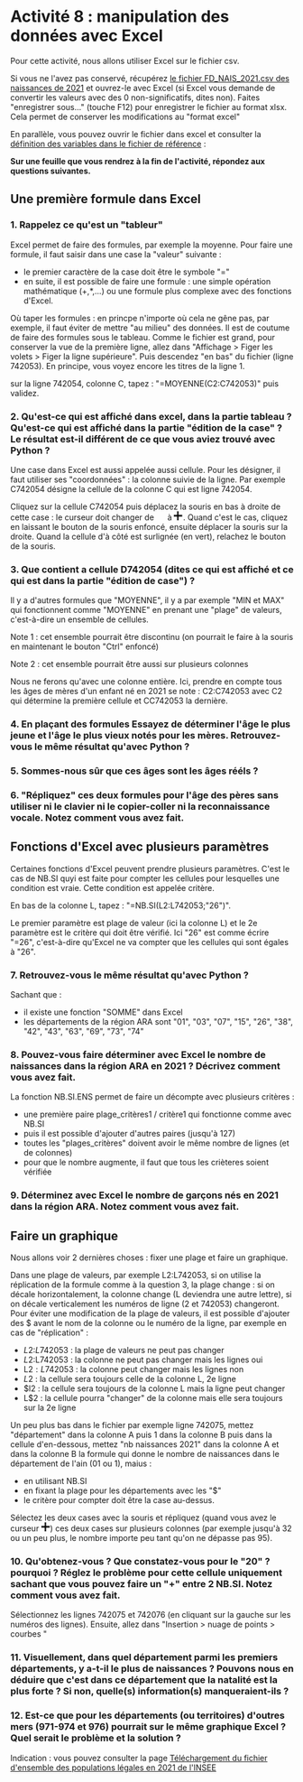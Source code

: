 # Activité 8 : manipulation des données avec Excel

Pour cette activité, nous allons utiliser Excel sur le fichier csv. 

Si vous ne l'avez pas conservé, récupérez  [le fichier FD_NAIS_2021.csv des naissances de 2021](../activité07/FD_NAIS_2021.csv) et ouvrez-le avec Excel (si Excel vous demande de convertir les valeurs avec des 0 non-significatifs, dites non).
Faites "enregistrer sous..." (touche F12) pour enregistrer le fichier au format xlsx. Cela permet de conserver les modifications au "format excel"

En parallèle, vous pouvez ouvrir le fichier dans excel et consulter la [définition des variables dans le fichier de référence](https://www.insee.fr/fr/statistiques/fichier/6652024/Contenu_etatcivil2021_nais2021.pdf) : 

**Sur une feuille que vous rendrez à la fin de l'activité, répondez aux questions suivantes.**

## Une première formule dans Excel

### 1. Rappelez ce qu'est un "tableur"

Excel permet de faire des formules, par exemple la moyenne. Pour faire une formule, il faut saisir dans une case la "valeur" suivante : 
 - le premier caractère de la case doit être le symbole "=" 
 - en suite, il est possible de faire une formule : une simple opération mathématique (+,*,...) ou une formule plus complexe avec des fonctions d'Excel.

Où taper les formules : en princpe n'importe où cela ne gêne pas, par exemple, il faut éviter de mettre "au milieu" des données. Il est de coutume de faire des formules sous le tableau.
Comme le fichier est grand, pour conserver la vue de la première ligne, allez dans "Affichage > Figer les volets > Figer la ligne supérieure". Puis descendez "en bas" du fichier (ligne 742053).
En principe, vous voyez encore les titres de la ligne 1. 

sur la ligne 742054, colonne C, tapez :  "=MOYENNE(C2:C742053)" puis validez.

### 2.  Qu'est-ce qui est affiché dans excel, dans la partie tableau ? Qu'est-ce qui est affiché dans la partie "édition de la case" ? Le résultat est-il différent de ce que vous aviez trouvé avec Python ?

Une case dans Excel est aussi appelée aussi cellule. Pour les désigner, il faut utiliser ses "coordonnées" : la colonne suivie de la ligne. 
Par exemple C742054 désigne la cellule de la colonne C qui est ligne 742054. 

Cliquez sur la cellule C742054 puis déplacez la souris en bas à droite de cette case : le curseur doit changer de <img src="curseurCase.png" style="width:1rem;height:1rem"> à <img src="curseurRépliquer.png" style="width:1rem;height:1rem">. Quand c'est le cas, cliquez en laissant le bouton de la souris enfoncé, ensuite déplacer la souris sur la droite. Quand la cellule d'à côté est surlignée (en vert), relachez le bouton de la souris.

### 3. Que contient a cellule D742054 (dites ce qui est affiché et ce qui est dans la partie "édition de case") ? 

Il y a d'autres formules que "MOYENNE", il y a par exemple "MIN et MAX" qui fonctionnent comme "MOYENNE" en prenant une "plage" de valeurs, c'est-à-dire un ensemble de cellules.

Note 1 : cet ensemble pourrait être discontinu (on pourrait le faire à la souris en maintenant le bouton "Ctrl" enfoncé) 

Note 2 : cet ensemble pourrait être aussi sur plusieurs colonnes

Nous ne ferons qu'avec une colonne entière. Ici, prendre en compte tous les âges de mères d'un enfant né en 2021 se note : C2:C742053 avec C2 qui détermine la première cellule et CC742053 la dernière.

### 4. En plaçant des formules Essayez de déterminer l'âge le plus jeune et l'âge le plus vieux notés pour les mères. Retrouvez-vous le même résultat qu'avec Python ? 

### 5. Sommes-nous sûr que ces âges sont les âges rééls ? 

### 6. "Répliquez" ces deux formules pour l'âge des pères sans utiliser ni le clavier ni le copier-coller ni la reconnaissance vocale. Notez comment vous avez fait.    


## Fonctions d'Excel avec plusieurs paramètres

Certaines fonctions d'Excel peuvent prendre plusieurs paramètres. C'est le cas de NB.SI quyi est faite pour compter les cellules pour lesquelles une condition est vraie. Cette condition est appelée critère.

En bas de la colonne L, tapez : "=NB.SI(L2:L742053;"26")".

Le premier paramètre est plage de valeur (ici la colonne L) et le 2e paramètre est le critère qui doit être vérifié. Ici "26" est comme écrire "=26", c'est-à-dire qu'Excel ne va compter que les cellules qui sont égales à "26".  

### 7. Retrouvez-vous le même résultat qu'avec Python ? 

Sachant que : 
 - il existe une fonction "SOMME" dans Excel
 - les départements de la région ARA sont "01", "03", "07", "15", "26", "38", "42", "43", "63", "69", "73", "74"

### 8. Pouvez-vous faire déterminer avec Excel le nombre de naissances dans la région ARA en 2021 ? Décrivez comment vous avez fait. 

La fonction NB.SI.ENS permet de faire un décompte avec plusieurs critères :
 - une première paire plage_critères1 / critère1 qui fonctionne comme avec NB.SI
 - puis il est possible d'ajouter d'autres paires (jusqu'à 127) 
 - toutes les "plages_critères" doivent avoir le même nombre de lignes (et de colonnes)
 - pour que le nombre augmente, il faut que tous les crièteres soient vérifiée

### 9. Déterminez avec Excel le nombre de garçons nés en 2021 dans la région ARA. Notez comment vous avez fait.  


## Faire un graphique

Nous allons voir 2 dernières choses : fixer une plage et faire un graphique. 

Dans une plage de valeurs, par exemple L2:L742053, si on utilise la réplication de la formule comme à la question 3, la plage change : si on décale horizontalement, la colonne change (L deviendra une autre lettre), si on décale verticalement les numéros de ligne (2 et 742053) changeront. 
Pour éviter une modification de la plage de valeurs, il est possible d'ajouter des $ avant le nom de la colonne ou le numéro de la ligne, par exemple en cas de "réplication" : 
 - $L$2:$L$742053 : la plage de valeurs ne peut pas changer
 - $L2:$L742053 : la colonne ne peut pas changer mais les lignes oui
 - L$2:L$742053 : la colonne peut changer mais les lignes non
 - $L$2 : la cellule sera toujours celle de la colonne L, 2e ligne
 - $l2 : la cellule sera toujours de la colonne L mais la ligne peut changer
 - L$2 : la cellule pourra "changer" de la colonne mais elle sera toujours sur la 2e ligne

Un peu plus bas dans le fichier par exemple ligne 742075, mettez "département" dans la colonne A puis 1 dans la colonne B puis dans la cellule d'en-dessous, mettez "nb naissances 2021" dans la colonne A et dans la colonne B la formule qui donne le nombre de naissances dans le département de l'ain (01 ou 1), maius : 
 - en utilisant NB.SI
 - en fixant la plage pour les départements avec les "$" 
 - le critère pour compter doit être la case au-dessus.

Sélectez les deux cases avec la souris et répliquez (quand vous avez le curseur <img src="curseurRépliquer.png" style="width:1rem;height:1rem">) ces deux cases sur plusieurs colonnes (par exemple jusqu'à 32 ou un peu plus, le nombre importe peu tant qu'on ne dépasse pas 95). 

### 10. Qu'obtenez-vous ? Que constatez-vous pour le "20" ? pourquoi ? Réglez le problème pour cette cellule uniquement sachant que vous pouvez faire un "+" entre 2 NB.SI. Notez comment vous avez fait.

Sélectionnez les lignes 742075 et 742076 (en cliquant sur la gauche sur les numéros des lignes). Ensuite, allez dans "Insertion > nuage de points > courbes "

### 11. Visuellement, dans quel département parmi les premiers départements, y a-t-il le plus de naissances ?  Pouvons nous en déduire que c'est dans ce département que la natalité est la plus forte ? Si non, quelle(s) information(s) manqueraient-ils ?

### 12. Est-ce que pour les départements (ou territoires) d'outres mers (971-974 et 976) pourrait sur le même graphique Excel ? Quel serait le problème et la solution ?   

Indication : vous pouvez consulter la page [Téléchargement du fichier d'ensemble des populations légales en 2021 de l'INSEE](https://www.insee.fr/fr/statistiques/7739582?sommaire=7728826#consulter)